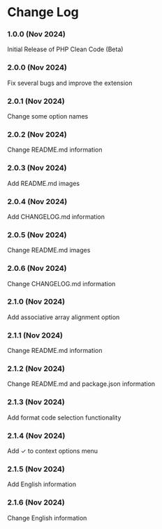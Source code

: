# Change Log

### 1.0.0 (Nov 2024)

Initial Release of PHP Clean Code (Beta)

### 2.0.0 (Nov 2024)

Fix several bugs and improve the extension

### 2.0.1 (Nov 2024)

Change some option names

### 2.0.2 (Nov 2024)

Change README.md information

### 2.0.3 (Nov 2024)

Add README.md images

### 2.0.4 (Nov 2024)

Add CHANGELOG.md information

### 2.0.5 (Nov 2024)

Change README.md images

### 2.0.6 (Nov 2024)

Change CHANGELOG.md information

### 2.1.0 (Nov 2024)

Add associative array alignment option

### 2.1.1 (Nov 2024)

Change README.md information

### 2.1.2 (Nov 2024)

Change README.md and package.json information

### 2.1.3 (Nov 2024)

Add format code selection functionality

### 2.1.4 (Nov 2024)

Add ✓ to context options menu

### 2.1.5 (Nov 2024)

Add English information

### 2.1.6 (Nov 2024)

Change English information